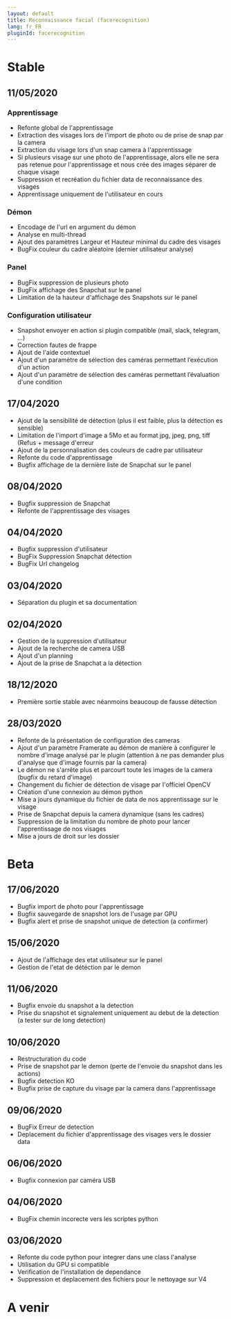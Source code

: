 ```yaml
---
layout: default
title: Reconnaissance facial (facerecognition)
lang: fr_FR
pluginId: facerecognition
---
```


# Stable
## 11/05/2020
### Apprentissage
* Refonte global de l'apprentissage
* Extraction des visages lors de l'import de photo ou de prise de snap par la camera
* Extraction du visage lors d'un snap camera à l'apprentissage
* Si plusieurs visage sur une photo de l'apprentissage, alors elle ne sera pas retenue pour l'apprentissage et nous crée des images séparer de chaque visage
* Suppression et recréation du fichier data de reconnaissance des visages
* Apprentissage uniquement de l'utilisateur en cours

### Démon
* Encodage de l'url en argument du démon
* Analyse en multi-thread
* Ajout des paramètres Largeur et Hauteur minimal du cadre des visages
* BugFix couleur du cadre aléatoire (dernier utilisateur analyse)

### Panel
* BugFix suppression de plusieurs photo
* BugFix affichage des Snapchat sur le panel
* Limitation de la hauteur d'affichage des Snapshots sur le panel

### Configuration utilisateur
* Snapshot envoyer en action si plugin compatible (mail, slack, telegram, ...)
* Correction fautes de frappe
* Ajout de l'aide contextuel
* Ajout d'un paramètre de sélection des caméras permettant l’exécution d'un action
* Ajout d'un paramètre de sélection des caméras permettant l’évaluation d'une condition

## 17/04/2020
* Ajout de la sensibilité de détection (plus il est faible, plus la détection es sensible)
* Limitation de l'import d'image a  5Mo et au format jpg, jpeg, png, tiff (Refus + message d'erreur
* Ajout de la personnalisation des couleurs de cadre par utilisateur
* Refonte du code d'apprentissage
* Bugfix affichage de la dernière liste de Snapchat sur le panel

## 08/04/2020
* Bugfix suppression de Snapchat
* Refonte de l'apprentissage des visages

## 04/04/2020
* Bugfix suppression d'utilisateur
* BugFix Suppression Snapchat détection
* BugFix Url changelog

## 03/04/2020
* Séparation du plugin et sa documentation

## 02/04/2020
* Gestion de la suppression d'utilisateur
* Ajout de la recherche de camera USB
* Ajout d'un planning
* Ajout de la prise de Snapchat a la détection

## 18/12/2020
* Première sortie stable avec néanmoins beaucoup de fausse détection

## 28/03/2020
* Refonte de la présentation de configuration des cameras
* Ajout d'un paramètre Framerate au démon de manière à configurer le nombre d'image analysé par le plugin (attention à ne pas demander plus d'analyse que d'image fournis par la camera)
* Le démon ne s'arrête plus et parcourt toute les images de la camera (bugfix du retard d'image)
* Changement du fichier de détection de visage par l'officiel OpenCV
* Création d'une connexion au démon python
* Mise a jours dynamique du fichier de data de nos apprentissage sur le visage
* Prise de Snapchat depuis la camera dynamique (sans les cadres)
* Suppression de la limitation du nombre de photo pour lancer l'apprentissage de nos visages
* Mise a jours de droit sur les dossier

# Beta
## 17/06/2020
* Bugfix import de photo pour l'apprentissage
* Bugfix sauvegarde de snapshot lors de l'usage par GPU 
* Bugfix alert et prise de snapshot unique de detection (a confirmer)

## 15/06/2020
* Ajout de l'affichage des etat utilisateur sur le panel
* Gestion de l'etat de détéction par le demon

## 11/06/2020
* Bugfix envoie du snapshot a la detection
* Prise du snapshot et signalement uniquement au debut de la detection (a tester sur de long detection)

## 10/06/2020
* Restructuration du code
* Prise de snapshot par le demon (perte de l'envoie du snapshot dans les actions)
* Bugfix detection KO
* Bugfix prise de capture du visage par la camera dans l'apprentissage

## 09/06/2020
* BugFix Erreur de detection
* Deplacement du fichier d'apprentissage des visages vers le dossier data

## 06/06/2020
* Bugfix connexion par caméra USB

## 04/06/2020
* BugFix chemin incorecte vers les scriptes python

## 03/06/2020
* Refonte du code python pour integrer dans une class l'analyse
* Utilisation du GPU si compatible
* Verification de l'installation de dependance
* Suppression et deplacement des fichiers pour le nettoyage sur V4

# A venir

